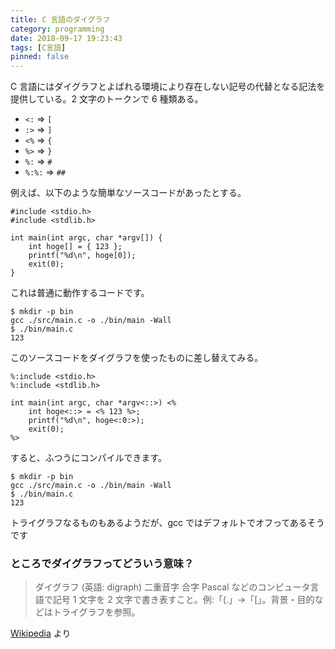 ```yaml
---
title: C 言語のダイグラフ
category: programming
date: 2018-09-17 19:23:43
tags: [C言語]
pinned: false
---
```


C 言語にはダイグラフとよばれる環境により存在しない記号の代替となる記法を提供している。2 文字のトークンで 6 種類ある。

- `<:` => `[`
- `:>` => `]`
- `<%` => `{`
- `%>` => `}`
- `%:` => `#`
- `%:%:` => `##`

例えば、以下のような簡単なソースコードがあったとする。

```
#include <stdio.h>
#include <stdlib.h>

int main(int argc, char *argv[]) {
    int hoge[] = { 123 };
    printf("%d\n", hoge[0]);
    exit(0);
}
```

これは普通に動作するコードです。

```
$ mkdir -p bin
gcc ./src/main.c -o ./bin/main -Wall
$ ./bin/main.c
123
```

このソースコードをダイグラフを使ったものに差し替えてみる。

```
%:include <stdio.h>
%:include <stdlib.h>

int main(int argc, char *argv<::>) <%
    int hoge<::> = <% 123 %>;
    printf("%d\n", hoge<:0:>);
    exit(0);
%>
```

すると、ふつうにコンパイルできます。

```
$ mkdir -p bin
gcc ./src/main.c -o ./bin/main -Wall
$ ./bin/main.c
123
```

トライグラフなるものもあるようだが、gcc ではデフォルトでオフってあるそうです

### ところでダイグラフってどういう意味？

> ダイグラフ (英語: digraph)
> 二重音字
> 合字
> Pascal などのコンピュータ言語で記号 1 文字を 2 文字で書き表すこと。例:「(.」→「[」。背景・目的などはトライグラフを参照。

[Wikipedia](https://ja.wikipedia.org/wiki/%E3%83%80%E3%82%A4%E3%82%B0%E3%83%A9%E3%83%95) より

